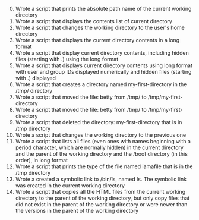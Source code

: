 0. Wrote a script that prints the absolute path name of the current working directory
1. Wrote a script that displays the contents list of current directory
2. Wrote a script that changes the working directory to the user's home directory
3. Wrote a script that displays the current directory contents in a long format
4. Wrote a script that display current directory contents, including hidden files (starting with .) using the long format
5. Wrote a script that displays current directory contents using long format with user and group IDs displayed numerically and hidden files (starting with .) displayed
6. Wrote a script that creates a directory named my-first-directory in the /tmp/ directory
7. Wrote a script that moved the file: betty from /tmp/ to /tmp/my-first-directory
8. Wrote a script that moved the file: betty from /tmp/ to /tmp/my-first-directory
9. Wrote a script that deleted the directory: my-first-directory that is in /tmp directory
10. Wrote a script that changes the working directory to the previous one
11. Wrote a script that lists all files (even ones with names beginning with a period character, which are normally hidden) in the current directory and the parent of the working directory and the /boot directory (in this order), in long format
12. Wrote a script that prints the type of the file named iamafile that is in the /tmp directory
13. Wrote a created a symbolic link to /bin/ls, named ls. The symbolic link was created in the current working directory
14. Wrote a script that copies all the HTML files from the current working directory to the parent of the working directory, but only copy files that did not exist in the parent of the working directory or were newer than the versions in the parent of the working directory
